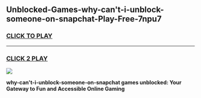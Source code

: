 
## Unblocked-Games-why-can't-i-unblock-someone-on-snapchat-Play-Free-7npu7
<h3>
<a href="https://premium76.site?title=why-can't-i-unblock-someone-on-snapchat&ref=23A">CLICK TO PLAY</a></h3>
<hr>

<h3>
<a href="https://premium76.site?title=why-can't-i-unblock-someone-on-snapchat&ref=23A">CLICK 2 PLAY</a>
  
</h3>

<a href="https://premium76.site?title=why-can't-i-unblock-someone-on-snapchat&ref=23A"><img src="https://clearcache.store/games.png"></a>


**why-can't-i-unblock-someone-on-snapchat games unblocked: Your Gateway to Fun and Accessible Online Gaming**
